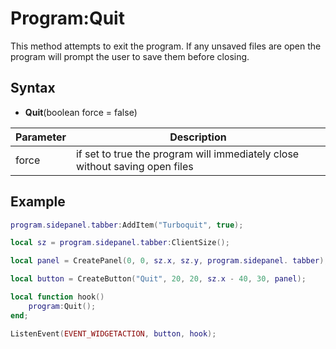 # Program:Quit

This method attempts to exit the program. If any unsaved files are open the program will prompt the user to save them before closing.

## Syntax

- **Quit**(boolean force = false)

| Parameter | Description |
|---|---|
| force | if set to true the program will immediately close without saving open files |

## Example

```lua
program.sidepanel.tabber:AddItem("Turboquit", true);

local sz = program.sidepanel.tabber:ClientSize();

local panel = CreatePanel(0, 0, sz.x, sz.y, program.sidepanel. tabber);

local button = CreateButton("Quit", 20, 20, sz.x - 40, 30, panel);

local function hook()
    program:Quit();
end;

ListenEvent(EVENT_WIDGETACTION, button, hook);
```
